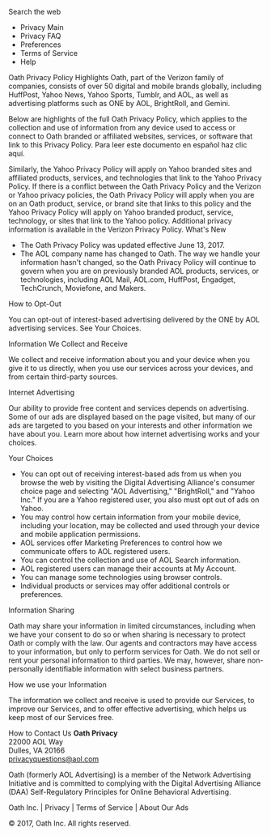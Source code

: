 Search the web

*   Privacy Main
*   Privacy FAQ
*   Preferences
*   Terms of Service
*   Help

Oath Privacy Policy Highlights Oath, part of the Verizon family of companies, consists of over 50 digital and mobile brands globally, including HuffPost, Yahoo News, Yahoo Sports, Tumblr, and AOL, as well as advertising platforms such as ONE by AOL, BrightRoll, and Gemini.  
  
Below are highlights of the full Oath Privacy Policy, which applies to the collection and use of information from any device used to access or connect to Oath branded or affiliated websites, services, or software that link to this Privacy Policy. Para leer este documento en español haz clic aquí.  
  
Similarly, the Yahoo Privacy Policy will apply on Yahoo branded sites and affiliated products, services, and technologies that link to the Yahoo Privacy Policy. If there is a conflict between the Oath Privacy Policy and the Verizon or Yahoo privacy policies, the Oath Privacy Policy will apply when you are on an Oath product, service, or brand site that links to this policy and the Yahoo Privacy Policy will apply on Yahoo branded product, service, technology, or sites that link to the Yahoo policy. Additional privacy information is available in the Verizon Privacy Policy. What's New

*   The Oath Privacy Policy was updated effective June 13, 2017.
*   The AOL company name has changed to Oath. The way we handle your information hasn't changed, so the Oath Privacy Policy will continue to govern when you are on previously branded AOL products, services, or technologies, including AOL Mail, AOL.com, HuffPost, Engadget, TechCrunch, Moviefone, and Makers.

How to Opt-Out

You can opt-out of interest-based advertising delivered by the ONE by AOL advertising services. See Your Choices.

Information We Collect and Receive

We collect and receive information about you and your device when you give it to us directly, when you use our services across your devices, and from certain third-party sources.

Internet Advertising

Our ability to provide free content and services depends on advertising. Some of our ads are displayed based on the page visited, but many of our ads are targeted to you based on your interests and other information we have about you. Learn more about how internet advertising works and your choices.

Your Choices

*   You can opt out of receiving interest-based ads from us when you browse the web by visiting the Digital Advertising Alliance's consumer choice page and selecting "AOL Advertising," "BrightRoll," and "Yahoo Inc." If you are a Yahoo registered user, you also must opt out of ads on Yahoo.
*   You may control how certain information from your mobile device, including your location, may be collected and used through your device and mobile application permissions.
*   AOL services offer Marketing Preferences to control how we communicate offers to AOL registered users.
*   You can control the collection and use of AOL Search information.
*   AOL registered users can manage their accounts at My Account.
*   You can manage some technologies using browser controls.
*   Individual products or services may offer additional controls or preferences.

Information Sharing

Oath may share your information in limited circumstances, including when we have your consent to do so or when sharing is necessary to protect Oath or comply with the law. Our agents and contractors may have access to your information, but only to perform services for Oath. We do not sell or rent your personal information to third parties. We may, however, share non-personally identifiable information with select business partners.

How we use your Information

The information we collect and receive is used to provide our Services, to improve our Services, and to offer effective advertising, which helps us keep most of our Services free.

How to Contact Us **Oath Privacy**  
22000 AOL Way  
Dulles, VA 20166  
privacyquestions@aol.com  
  
  
  
  
  
Oath (formerly AOL Advertising) is a member of the Network Advertising Initiative and is committed to complying with the Digital Advertising Alliance (DAA) Self-Regulatory Principles for Online Behavioral Advertising.

Oath Inc. | Privacy | Terms of Service | About Our Ads

© 2017, Oath Inc. All rights reserved.